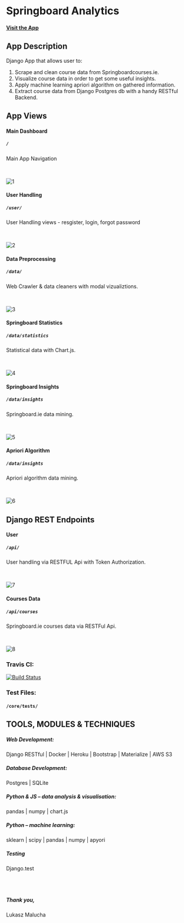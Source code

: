 # Springboard Analytics


#### [Visit the App](https://springboardanalytics1.herokuapp.com/)


## App Description

Django App that allows user to:

1. Scrape and clean course data from Springboardcourses.ie.
3. Visualize course data in order to get some useful insights.
4. Apply machine learning apriori algorithm on gathered information.
5. Extract course data from Django Postgres db with a handy RESTful Backend.


## App Views

#### Main Dashboard
##### `/`

 Main App Navigation

<br>

![1](https://user-images.githubusercontent.com/26208598/53902093-57fc2780-4038-11e9-81db-517067de0c2f.jpg)

#### User Handling
##### `/user/`

 User Handling views - resgister, login, forgot password

<br>

![2](https://user-images.githubusercontent.com/26208598/53902094-592d5480-4038-11e9-8000-704917c1da6a.jpg)

#### Data Preprocessing
##### `/data/`

 Web Crawler & data cleaners with modal vizualiztions.

<br>

![3](https://user-images.githubusercontent.com/26208598/53902551-4bc49a00-4039-11e9-8fa8-20a21e0995ac.jpg)

#### Springboard Statistics
##### `/data/statistics`

 Statistical data with Chart.js.

<br>

![4](https://user-images.githubusercontent.com/26208598/53902098-5b8fae80-4038-11e9-8fbc-54394cdc9203.jpg)


#### Springboard Insights
##### `/data/insights`

 Springboard.ie data mining.

<br>

![5](https://user-images.githubusercontent.com/26208598/53902099-5cc0db80-4038-11e9-9990-18d89e5479a5.png)

#### Apriori Algorithm
##### `/data/insights`

 Apriori algorithm data mining.

<br>

![6](https://user-images.githubusercontent.com/26208598/53902104-5e8a9f00-4038-11e9-9bee-c3a4225d6eed.jpg)


## Django REST Endpoints

#### User
##### `/api/`

 User handling via RESTFUL Api with Token Authorization.

<br>

![7](https://user-images.githubusercontent.com/26208598/53902106-5fbbcc00-4038-11e9-9ed0-848d3e11c1da.png)

#### Courses Data
##### `/api/courses`

 Springboard.ie courses data via RESTFul Api.

<br>

![8](https://user-images.githubusercontent.com/26208598/53902109-60ecf900-4038-11e9-8eda-d26e51ea516a.jpg)



### Travis CI:

[![Build Status](https://travis-ci.com/LukaszMalucha/Springboard-Insights.svg?branch=master)](https://travis-ci.com/LukaszMalucha/Springboard-Insights)

### Test Files:

#### `/core/tests/`


## TOOLS, MODULES & TECHNIQUES

##### Web Development:
Django RESTful | Docker | Heroku | Bootstrap | Materialize | AWS S3

##### Database Development:
Postgres | SQLite

##### Python & JS – data analysis & visualisation:
pandas | numpy | chart.js

##### Python – machine learning:
sklearn | scipy | pandas | numpy | apyori

##### Testing
Django.test



<br>
<br>

##### Thank you,

Lukasz Malucha



